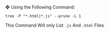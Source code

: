 ❖ Using the Following Command: 
```plaintext
tree -P "*.html|*.js" --prune -L 1
```
This Command Will only List `.js` And `.html` Files 

